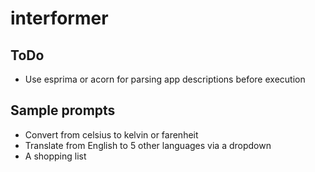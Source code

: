 # interformer

## ToDo

- Use esprima or acorn for parsing app descriptions before execution

## Sample prompts

- Convert from celsius to kelvin or farenheit
- Translate from English to 5 other languages via a dropdown
- A shopping list
